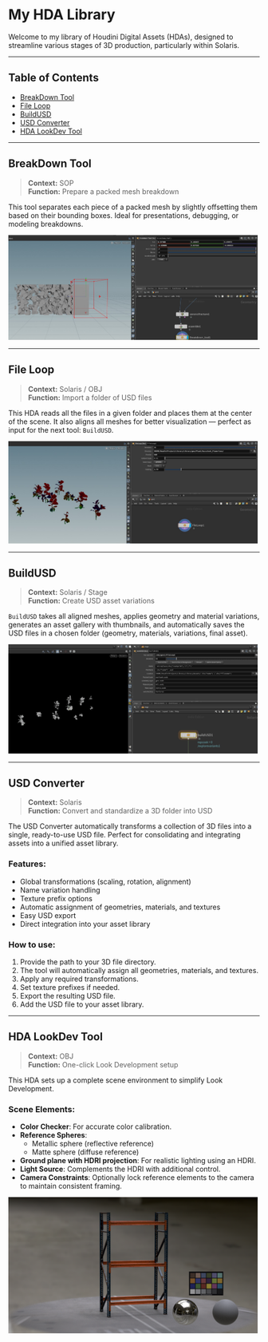 # My HDA Library

Welcome to my library of Houdini Digital Assets (HDAs), designed to streamline various stages of 3D production, particularly within Solaris.

---

## Table of Contents

- [BreakDown Tool](#breakdown-tool)
- [File Loop](#file-loop)
- [BuildUSD](#buildusd)
- [USD Converter](#usd-converter)
- [HDA LookDev Tool](#hda-lookdev-tool)

---

## BreakDown Tool

> **Context:** SOP  
> **Function:** Prepare a packed mesh breakdown

This tool separates each piece of a packed mesh by slightly offsetting them based on their bounding boxes. Ideal for presentations, debugging, or modeling breakdowns.

<img src="WIkiHoudini/breackDown.jpg" width="500">

---

## File Loop

> **Context:** Solaris / OBJ  
> **Function:** Import a folder of USD files

This HDA reads all the files in a given folder and places them at the center of the scene. It also aligns all meshes for better visualization — perfect as input for the next tool: `BuildUSD`.

<img src="WIkiHoudini/fileLoop.jpg" width="500">

---

## BuildUSD

> **Context:** Solaris / Stage  
> **Function:** Create USD asset variations

`BuildUSD` takes all aligned meshes, applies geometry and material variations, generates an asset gallery with thumbnails, and automatically saves the USD files in a chosen folder (geometry, materials, variations, final asset).

<img src="WIkiHoudini/buildUsd.jpg" width="500">

---

## USD Converter

> **Context:** Solaris  
> **Function:** Convert and standardize a 3D folder into USD

The USD Converter automatically transforms a collection of 3D files into a single, ready-to-use USD file. Perfect for consolidating and integrating assets into a unified asset library.

### Features:
- Global transformations (scaling, rotation, alignment)
- Name variation handling
- Texture prefix options
- Automatic assignment of geometries, materials, and textures
- Easy USD export
- Direct integration into your asset library

### How to use:
1. Provide the path to your 3D file directory.
2. The tool will automatically assign all geometries, materials, and textures.
3. Apply any required transformations.
4. Set texture prefixes if needed.
5. Export the resulting USD file.
6. Add the USD file to your asset library.

---

## HDA LookDev Tool

> **Context:** OBJ  
> **Function:** One-click Look Development setup

This HDA sets up a complete scene environment to simplify Look Development.

### Scene Elements:
- **Color Checker**: For accurate color calibration.
- **Reference Spheres**:
  - Metallic sphere (reflective reference)
  - Matte sphere (diffuse reference)
- **Ground plane with HDRI projection**: For realistic lighting using an HDRI.
- **Light Source**: Complements the HDRI with additional control.
- **Camera Constraints**: Optionally lock reference elements to the camera to maintain consistent framing.

<img src="WIkiHoudini/lookdev_tool.png" width="500">
